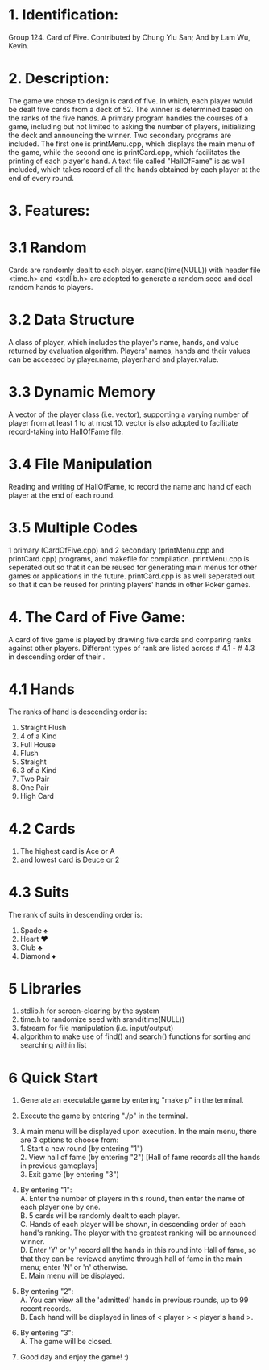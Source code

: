 # 1. Identification:
Group 124.
Card of Five.
Contributed by Chung Yiu San;
And by Lam Wu, Kevin.

# 2. Description:
The game we chose to design is card of five. In which, each player would be dealt five cards from a deck of 52. The winner is determined based on the ranks of the five hands. A primary program handles the courses of a game, including but not limited to asking the number of players, initializing the deck and announcing the winner. Two secondary programs are included. The first one is printMenu.cpp, which displays the main menu of the game, while the second one is printCard.cpp, which facilitates the printing of each player's hand. A text file called "HallOfFame" is as well included, which takes record of all the hands obtained by each player at the end of every round.

# 3. Features:
# 3.1 Random
Cards are randomly dealt to each player.
srand(time(NULL)) with header file <time.h> and <stdlib.h> are adopted to generate a random seed and deal random hands to players.
# 3.2 Data Structure
A class of player, which includes the player's name, hands, and value returned by evaluation algorithm.
Players' names, hands and their values can be accessed by player.name, player.hand and player.value.
# 3.3 Dynamic Memory
A vector of the player class (i.e. vector<player>), supporting a varying number of player from at least 1 to at most 10.
vector<player> is also adopted to facilitate record-taking into HallOfFame file.
# 3.4 File Manipulation
Reading and writing of HallOfFame, to record the name and hand of each player at the end of each round.
# 3.5 Multiple Codes
1 primary (CardOfFive.cpp) and 2 secondary (printMenu.cpp and printCard.cpp) programs, and makefile for compilation.
printMenu.cpp is seperated out so that it can be reused for generating main menus for other games or applications in the future.
printCard.cpp is as well seperated out so that it can be reused for printing players' hands in other Poker games.

# 4. The Card of Five Game:
A card of five game is played by drawing five cards and comparing ranks against other players. Different types of rank are listed across # 4.1 - # 4.3 in descending order of their .
# 4.1 Hands
The ranks of hand is descending order is:
1) Straight Flush
2) 4 of a Kind
3) Full House
4) Flush
5) Straight
6) 3 of a Kind
7) Two Pair
8) One Pair
9) High Card
# 4.2 Cards
1) The highest card is Ace or A
2) and lowest card is Deuce or 2
# 4.3 Suits
The rank of suits in descending order is:
1) Spade ♠
2) Heart ♥
3) Club ♣
4) Diamond ♦

# 5 Libraries
1) stdlib.h for screen-clearing by the system
2) time.h to randomize seed with srand(time(NULL))
3) fstream for file manipulation (i.e. input/output)
4) algorithm to make use of find() and search() functions for sorting and searching within list<string>

# 6 Quick Start
1) Generate an executable game by entering "make p" in the terminal.

2) Execute the game by entering "./p" in the terminal.

1) A main menu will be displayed upon execution. In the main menu, there are 3 options to choose from: <br />
        1. Start a new round (by entering "1") <br />
        2. View hall of fame (by entering "2") [Hall of fame records all the hands in previous gameplays] <br />
        3. Exit game (by entering "3") <br />

2) By entering "1": <br />
        A. Enter the number of players in this round, then enter the name of each player one by one. <br />
        B. 5 cards will be randomly dealt to each player. <br />
        C. Hands of each player will be shown, in descending order of each hand's ranking. The player with the greatest ranking will be announced winner. <br />
        D. Enter 'Y' or 'y' record all the hands in this round into Hall of fame, so that they can be reviewed anytime through hall of fame in the main menu; enter 'N' or 'n' otherwise. <br />
        E. Main menu will be displayed. <br />

3) By entering "2": <br />
        A. You can view all the 'admitted' hands in previous rounds, up to 99 recent records. <br />
        B. Each hand will be displayed in lines of < player > < player's hand >. <br />

4) By entering "3": <br />
        A. The game will be closed. <br />

5) Good day and enjoy the game! :)

